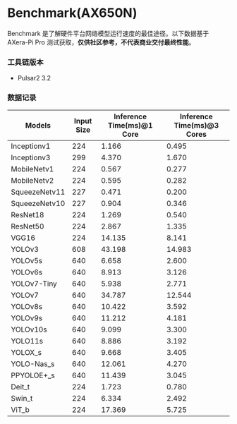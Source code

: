 # Benchmark(AX650N)

Benchmark 是了解硬件平台网络模型运行速度的最佳途径。以下数据基于 AXera-Pi Pro 测试获取，**仅供社区参考，不代表商业交付最终性能**。

### 工具链版本
- Pulsar2 3.2

### 数据记录

| Models         | Input Size | Inference Time(ms)@1 Core | Inference Time(ms)@3 Cores |
| -------------- | ---------- | ----------------------------- | ------------------------------ |
| Inceptionv1    | 224        | 1.166                         | 0.495                          |
| Inceptionv3    | 299        | 4.370                         | 1.670                          |
| MobileNetv1    | 224        | 0.567                         | 0.277                          |
| MobileNetv2    | 224        | 0.595                         | 0.282                          |
| SqueezeNetv11  | 227        | 0.471                         | 0.200                          |
| SqueezeNetv10  | 227        | 0.904                         | 0.346                          |
| ResNet18       | 224        | 1.269                         | 0.540                          |
| ResNet50       | 224        | 2.867                         | 1.335                          |
| VGG16          | 224        | 14.135                        | 8.141                          |
| YOLOv3         | 608        | 43.198                        | 14.983                         |
| YOLOv5s        | 640        | 6.658                         | 2.600                          |
| YOLOv6s        | 640        | 8.913                         | 3.126                          |
| YOLOv7-Tiny    | 640        | 5.938                         | 2.771                          |
| YOLOv7         | 640        | 34.787                        | 12.544                         |
| YOLOv8s        | 640        | 10.422                        | 3.592                          |
| YOLOv9s        | 640        | 11.212                        | 4.181                          |
| YOLOv10s       | 640        | 9.099                         | 3.300                          |
| YOLO11s        | 640        | 8.886                         | 3.192                          |
| YOLOX_s        | 640        | 9.668                         | 3.405                          |
| YOLO-Nas_s     | 640        | 12.061                        | 4.270                          |
| PPYOLOE+_s     | 640        | 11.439                        | 3.045                          |
| Deit_t         | 224        | 1.723                         | 0.780                          |
| Swin_t         | 224        | 6.334                         | 2.492                          |
| ViT_b          | 224        | 17.369                        | 5.725                          |
